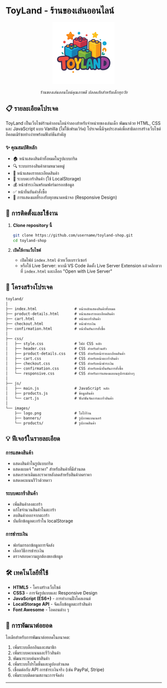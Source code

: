 # ToyLand - ร้านของเล่นออนไลน์

<div align="center">
  <img src="images/logo.png" alt="ToyLand Logo" width="200">
  <p><em>ร้านของเล่นออนไลน์คุณภาพดี ปลอดภัยสำหรับเด็กทุกวัย</em></p>
</div>

## 📋 รายละเอียดโปรเจค

ToyLand เป็นเว็บไซต์ร้านค้าออนไลน์จำลองสำหรับจำหน่ายของเล่นเด็ก พัฒนาด้วย HTML, CSS และ JavaScript แบบ Vanilla (ไม่ใช้เฟรมเวิร์ค) โปรเจคนี้มีจุดประสงค์เพื่อสาธิตการสร้างเว็บไซต์อีคอมเมิร์ซอย่างง่ายพร้อมฟังก์ชันสำคัญ

### ✨ คุณสมบัติหลัก

- 🏠 หน้าแสดงสินค้าทั้งหมดในรูปแบบกริด
- 🔍 ระบบกรองสินค้าตามหมวดหมู่
- 📝 หน้าแสดงรายละเอียดสินค้า
- 🛒 ระบบตะกร้าสินค้า (ใช้ LocalStorage)
- 💰 หน้าชำระเงินพร้อมฟอร์มกรอกข้อมูล
- ✅ หน้ายืนยันคำสั่งซื้อ
- 📱 การแสดงผลที่รองรับทุกขนาดหน้าจอ (Responsive Design)

## 🚀 การติดตั้งและใช้งาน

1. **Clone repository นี้**
   ```bash
   git clone https://github.com/username/toyland-shop.git
   cd toyland-shop
   ```

2. **เปิดใช้งานเว็บไซต์**
   - เปิดไฟล์ `index.html` ด้วยเว็บเบราว์เซอร์
   - หรือใช้ Live Server: หากมี VS Code ติดตั้ง Live Server Extension แล้วคลิกขวาที่ `index.html` และเลือก "Open with Live Server"

## 📂 โครงสร้างโปรเจค

```
toyland/
│
├── index.html                 # หน้าหลักแสดงสินค้าทั้งหมด
├── product-details.html       # หน้าแสดงรายละเอียดสินค้า
├── cart.html                  # หน้าตะกร้าสินค้า
├── checkout.html              # หน้าชำระเงิน
├── confirmation.html          # หน้ายืนยันการสั่งซื้อ
│
├── css/
│   ├── style.css              # ไฟล์ CSS หลัก
│   ├── header.css             # CSS สำหรับส่วนหัว
│   ├── product-details.css    # CSS สำหรับหน้ารายละเอียดสินค้า
│   ├── cart.css               # CSS สำหรับหน้าตะกร้าสินค้า
│   ├── checkout.css           # CSS สำหรับหน้าชำระเงิน
│   ├── confirmation.css       # CSS สำหรับหน้ายืนยันการสั่งซื้อ
│   └── responsive.css         # CSS สำหรับการแสดงผลบนอุปกรณ์ต่างๆ
│
├── js/
│   ├── main.js                # JavaScript หลัก
│   ├── products.js            # ข้อมูลสินค้า
│   └── cart.js                # ฟังก์ชันจัดการตะกร้าสินค้า
│
└── images/
    ├── logo.png               # โลโก้ร้าน
    ├── banners/               # รูปภาพแบนเนอร์
    └── products/              # รูปภาพสินค้า
```

## 💡 ฟีเจอร์ในรายละเอียด

### การแสดงสินค้า
- แสดงสินค้าในรูปแบบกริด
- แสดงแบดจ์ "ลดราคา" สำหรับสินค้าที่มีส่วนลด
- แสดงราคาเดิมและราคาหลังลดสำหรับสินค้าลดราคา
- แสดงคะแนนรีวิวด้วยดาว

### ระบบตะกร้าสินค้า
- เพิ่มสินค้าลงตะกร้า
- แก้ไขจำนวนสินค้าในตะกร้า
- ลบสินค้าออกจากตะกร้า
- บันทึกข้อมูลตะกร้าใน localStorage

### การชำระเงิน
- ฟอร์มกรอกข้อมูลการจัดส่ง
- เลือกวิธีการชำระเงิน
- ตรวจสอบความถูกต้องของข้อมูล

## 🛠️ เทคโนโลยีที่ใช้

- **HTML5** - โครงสร้างเว็บไซต์
- **CSS3** - การจัดรูปแบบและ Responsive Design
- **JavaScript (ES6+)** - การทำงานฝั่งไคลเอนต์
- **LocalStorage API** - จัดเก็บข้อมูลตะกร้าสินค้า
- **Font Awesome** - ไอคอนต่าง ๆ

## 📝 การพัฒนาต่อยอด

ไอเดียสำหรับการพัฒนาต่อยอดในอนาคต:

1. เพิ่มระบบล็อกอินและสมาชิก
2. เพิ่มระบบคะแนนและรีวิวสินค้า
3. พัฒนาระบบค้นหาสินค้า
4. เพิ่มระบบโปรโมชั่นและคูปองส่วนลด
5. เชื่อมต่อกับ API การชำระเงินจริง (เช่น PayPal, Stripe)
6. เพิ่มระบบติดตามสถานะการจัดส่ง

---

